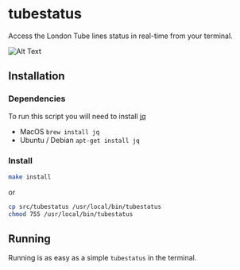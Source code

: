 # tubestatus
Access the London Tube lines status in real-time from your terminal.

![Alt Text](https://github.com/smallwat3r/tubestatus/blob/master/_demo/demo.gif)  

## Installation

### Dependencies
To run this script you will need to install [jq](https://stedolan.github.io/jq/download) 
- MacOS           `brew install jq`
- Ubuntu / Debian `apt-get install jq`

### Install
```sh
make install 
```
or
```sh
cp src/tubestatus /usr/local/bin/tubestatus
chmod 755 /usr/local/bin/tubestatus
```
## Running
Running is as easy as a simple `tubestatus` in the terminal.
